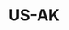 ---
published:  false
post_id:    2021-07-US-AK
title:      US-AK
date_start: 2021-07-25
date_end:   2021-07-30
images:
  - ext:    00.jpg
    width:  2400
    height: 3000
    meta:   Mendenhall Glacier
tags:
  - U.S.
---